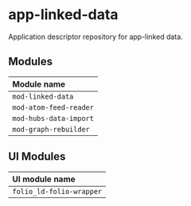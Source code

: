 # app-linked-data

Application descriptor repository for app-linked data.

## Modules

| Module name            |
|:-----------------------|
| `mod-linked-data`      |
| `mod-atom-feed-reader` |
| `mod-hubs-data-import` |
| `mod-graph-rebuilder`  |

## UI Modules

| UI module name           |
|:-------------------------|
| `folio_ld-folio-wrapper` |